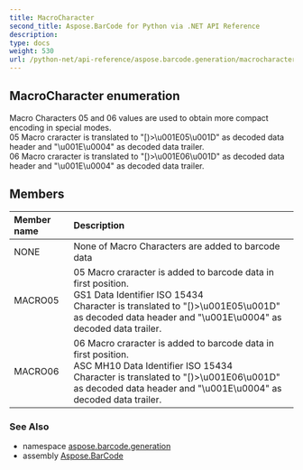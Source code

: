 ```yaml
---
title: MacroCharacter
second_title: Aspose.BarCode for Python via .NET API Reference
description: 
type: docs
weight: 530
url: /python-net/api-reference/aspose.barcode.generation/macrocharacter/
---
```


## MacroCharacter enumeration

Macro Characters 05 and 06 values are used to obtain more compact encoding in special modes.<br/>            05 Macro craracter is translated to "[)>\u001E05\u001D" as decoded data header and "\u001E\u0004" as decoded data trailer.<br/>            06 Macro craracter is translated to "[)>\u001E06\u001D" as decoded data header and "\u001E\u0004" as decoded data trailer.

## Members
| Member name | Description |
| :- | :- |
|NONE|None of Macro Characters are added to barcode data|
|MACRO05|05 Macro craracter is added to barcode data in first position.<br/>            GS1 Data Identifier ISO 15434<br/>            Character is translated to "[)>\u001E05\u001D" as decoded data header and "\u001E\u0004" as decoded data trailer.|
|MACRO06|06 Macro craracter is added to barcode data in first position.<br/>            ASC MH10 Data Identifier ISO 15434<br/>            Character is translated to "[)>\u001E06\u001D" as decoded data header and "\u001E\u0004" as decoded data trailer.|

### See Also

* namespace [aspose.barcode.generation](/barcode/python-net/api-reference/aspose.barcode.generation/)
* assembly [Aspose.BarCode](/barcode/python-net/api-reference/)

